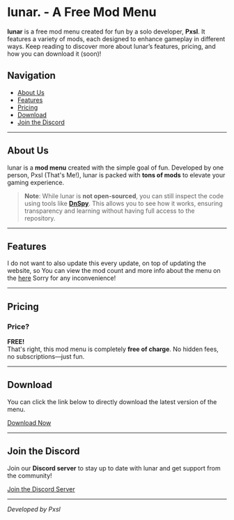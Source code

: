 # lunar. - A Free Mod Menu

**lunar** is a free mod menu created for fun by a solo developer, **Pxsl**. It features a variety of mods, each designed to enhance gameplay in different ways. Keep reading to discover more about lunar’s features, pricing, and how you can download it (soon)!

## Navigation

- [About Us](#about-us)
- [Features](#features)
- [Pricing](#pricing)
- [Download](#download)
- [Join the Discord](#discord)

---

## About Us

lunar is a **mod menu** created with the simple goal of fun. Developed by one person, Pxsl (That's Me!), lunar is packed with **tons of mods** to elevate your gaming experience.

> **Note**: While lunar is **not open-sourced**, you can still inspect the code using tools like **[DnSpy](https://github.com/dnSpy/dnSpy)**. This allows you to see how it works, ensuring transparency and learning without having full access to the repository.

---

## Features

I do not want to also update this every update, on top of updating the website, so
You can view the mod count and more info about the menu on the [here](https://pxslgames.github.io/lunarmenu)
Sorry for any inconvenience!

---

## Pricing

### Price?

**FREE!**  
That's right, this mod menu is completely **free of charge**. No hidden fees, no subscriptions—just fun.

---

## Download

You can click the link below to directly download the latest version of the menu.

[Download Now](https://github.com/PxslGames/lunar./releases/latest/download/lunar.dll/)

---

## Join the Discord

Join our **Discord server** to stay up to date with lunar and get support from the community!

[Join the Discord Server](https://discord.gg/49rV6sVa7Z)

---

_Developed by Pxsl_

